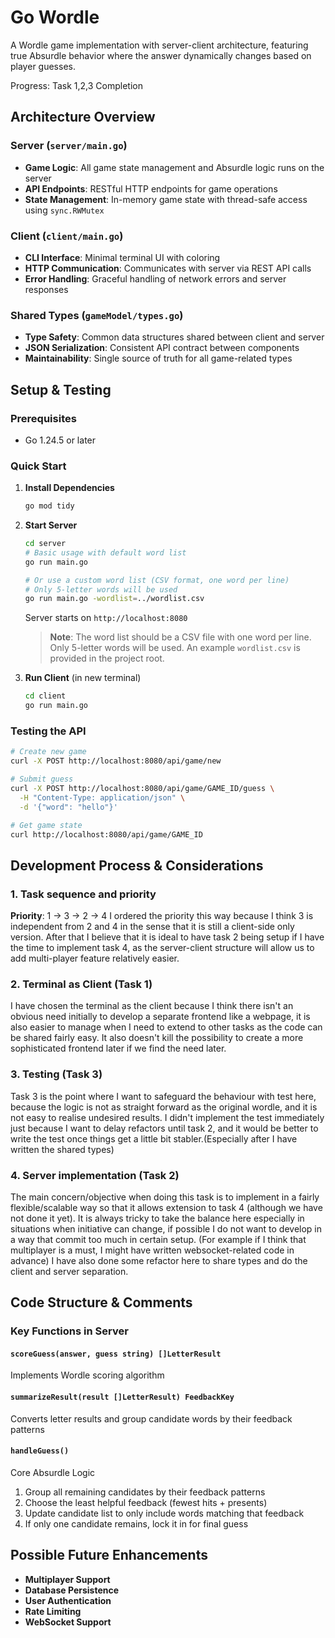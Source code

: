 # Go Wordle

A Wordle game implementation with server-client architecture, featuring true Absurdle behavior where the answer dynamically changes based on player guesses.

Progress: Task 1,2,3 Completion

## Architecture Overview

### Server (`server/main.go`)

- **Game Logic**: All game state management and Absurdle logic runs on the server
- **API Endpoints**: RESTful HTTP endpoints for game operations
- **State Management**: In-memory game state with thread-safe access using `sync.RWMutex`

### Client (`client/main.go`)

- **CLI Interface**: Minimal terminal UI with coloring
- **HTTP Communication**: Communicates with server via REST API calls
- **Error Handling**: Graceful handling of network errors and server responses

### Shared Types (`gameModel/types.go`)

- **Type Safety**: Common data structures shared between client and server
- **JSON Serialization**: Consistent API contract between components
- **Maintainability**: Single source of truth for all game-related types

## Setup & Testing

### Prerequisites

- Go 1.24.5 or later

### Quick Start

1. **Install Dependencies**

   ```bash
   go mod tidy
   ```

2. **Start Server**

   ```bash
   cd server
   # Basic usage with default word list
   go run main.go

   # Or use a custom word list (CSV format, one word per line)
   # Only 5-letter words will be used
   go run main.go -wordlist=../wordlist.csv
   ```

   Server starts on `http://localhost:8080`

   > **Note**: The word list should be a CSV file with one word per line. Only 5-letter words will be used. An example `wordlist.csv` is provided in the project root.

3. **Run Client** (in new terminal)
   ```bash
   cd client
   go run main.go
   ```

### Testing the API

```bash
# Create new game
curl -X POST http://localhost:8080/api/game/new

# Submit guess
curl -X POST http://localhost:8080/api/game/GAME_ID/guess \
  -H "Content-Type: application/json" \
  -d '{"word": "hello"}'

# Get game state
curl http://localhost:8080/api/game/GAME_ID
```

## Development Process & Considerations

### 1. Task sequence and priority

**Priority**: 1 -> 3 -> 2 -> 4
I ordered the priority this way because I think 3 is independent from 2 and 4 in the sense that it is still a client-side only version. After that I believe that it is ideal to have task 2 being setup if I have the time to implement task 4, as the server-client structure will allow us to add multi-player feature relatively easier.

### 2. Terminal as Client (Task 1)

I have chosen the terminal as the client because I think there isn't an obvious need initially to develop a separate frontend like a webpage, it is also easier to manage when I need to extend to other tasks as the code can be shared fairly easy. It also doesn't kill the possibility to create a more sophisticated frontend later if we find the need later.

### 3. Testing (Task 3)

Task 3 is the point where I want to safeguard the behaviour with test here, because the logic is not as straight forward as the original wordle, and it is not easy to realise undesired results. I didn't implement the test immediately just because I want to delay refactors until task 2, and it would be better to write the test once things get a little bit stabler.(Especially after I have written the shared types)

### 4. Server implementation (Task 2)

The main concern/objective when doing this task is to implement in a fairly flexible/scalable way so that it allows extension to task 4 (although we have not done it yet). It is always tricky to take the balance here especially in situations when initiative can change, if possible I do not want to develop in a way that commit too much in certain setup. (For example if I think that multiplayer is a must, I might have written websocket-related code in advance)
I have also done some refactor here to share types and do the client and server separation.

## Code Structure & Comments

### Key Functions in Server

#### `scoreGuess(answer, guess string) []LetterResult`

Implements Wordle scoring algorithm

#### `summarizeResult(result []LetterResult) FeedbackKey`

Converts letter results and group candidate words by their feedback patterns

#### `handleGuess()`

Core Absurdle Logic

1. Group all remaining candidates by their feedback patterns
2. Choose the least helpful feedback (fewest hits + presents)
3. Update candidate list to only include words matching that feedback
4. If only one candidate remains, lock it in for final guess

## Possible Future Enhancements

- **Multiplayer Support**
- **Database Persistence**
- **User Authentication**
- **Rate Limiting**
- **WebSocket Support**

